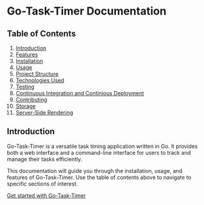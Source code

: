 # Go-Task-Timer Documentation

## Table of Contents
1. [Introduction](#introduction)
2. [Features](features.md)
3. [Installation](installation.md)
4. [Usage](usage.md)
5. [Project Structure](project-structure.md)
6. [Technologies Used](technologies.md)
7. [Testing](testing.md)
8. [Continuous Integration and Continious Deployment](ci-cd.md)
9. [Contributing](contributing.md)
10. [Storage](storage.md)
11. [Server-Side Rendering](server-side-rendering.md)


## Introduction

Go-Task-Timer is a versatile task timing application written in Go. It provides both a web interface and a command-line interface for users to track and manage their tasks efficiently.

This documentation will guide you through the installation, usage, and features of Go-Task-Timer. Use the table of contents above to navigate to specific sections of interest.

[Get started with Go-Task-Timer](installation.md)
